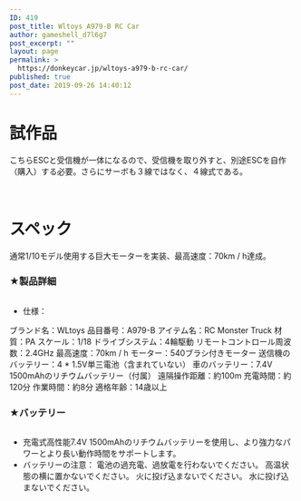```yaml
---
ID: 419
post_title: Wltoys A979-B RC Car
author: gameshell_d7l6g7
post_excerpt: ""
layout: page
permalink: >
  https://donkeycar.jp/wltoys-a979-b-rc-car/
published: true
post_date: 2019-09-26 14:40:12
---
```

<h1>試作品</h1>
こちらESCと受信機が一体になるので、受信機を取り外すと、別途ESCを自作（購入）する必要。さらにサーボも３線ではなく、４線式である。

&nbsp;
<h1>スペック</h1>
通常1/10モデル使用する巨大モーターを実装、最高速度：70km / h達成。
<div class="celwidget aplus-module 3p-module-c" data-cel-widget="aplus-3p-module-c">
<div class="aplus-3p-fixed-width">
<h3 class="a-spacing-mini">★製品詳細</h3>
<div class="a-row">
<div class="a-column a-span4 a-spacing-base"><img src="https://m.media-amazon.com/images/S/aplus-seller-content-images-us-east-1/A1VC38T7YXB528/A3I94RYD4V4467/B0778FBL7G/bbnkgIKIRWX._UX300_TTW__.jpg" alt="" /></div>
<div class="a-column a-span8 a-spacing-base a-span-last">
<ul class="a-unordered-list a-vertical">
 	<li><span class="a-list-item"><span class="a-text-bold">仕様：</span></span></li>
</ul>
ブランド名：WLtoys
品目番号：A979-B
アイテム名：RC Monster Truck
材質：PA
スケール：1/18
ドライブシステム：4輪駆動
リモートコントロール周波数：2.4GHz
最高速度：70km / h
モーター：540ブラシ付きモーター
送信機のバッテリー：4 * 1.5V単三電池（含まれていない）
車のバッテリー：7.4V 1500mAhのリチウムバッテリー（付属）
遠隔操作距離：約100m
充電時間：約120分
作業時間：約8分
適格年齢：14歳以上</div>
</div>
</div>
</div>
<div class="celwidget aplus-module 3p-module-c" data-cel-widget="aplus-3p-module-c">
<div class="aplus-3p-fixed-width">
<h3 class="a-spacing-mini">★バッテリー</h3>
<div class="a-row">
<div class="a-column a-span4 a-spacing-base"><img src="https://m.media-amazon.com/images/S/aplus-seller-content-images-us-east-1/A1VC38T7YXB528/A3I94RYD4V4467/B0778FBL7G/9jzZ53MwSiqo._UX300_TTW__.jpg" alt="" /></div>
<div class="a-column a-span8 a-spacing-base a-span-last">
<ul class="a-unordered-list a-vertical">
 	<li><span class="a-list-item">充電式高性能7.4V 1500mAhのリチウムバッテリーを使用し、より強力なパワーとより長い動作時間をサポートします。</span></li>
 	<li><span class="a-list-item"><span class="a-text-bold">バッテリーの注意：</span>
電池の過充電、過放電を行わないでください。
高温状態の横に置かないでください。
火に投げ込まないでください。
水に投げ込まないでください。</span></li>
</ul>
</div>
</div>
</div>
</div>
&nbsp;